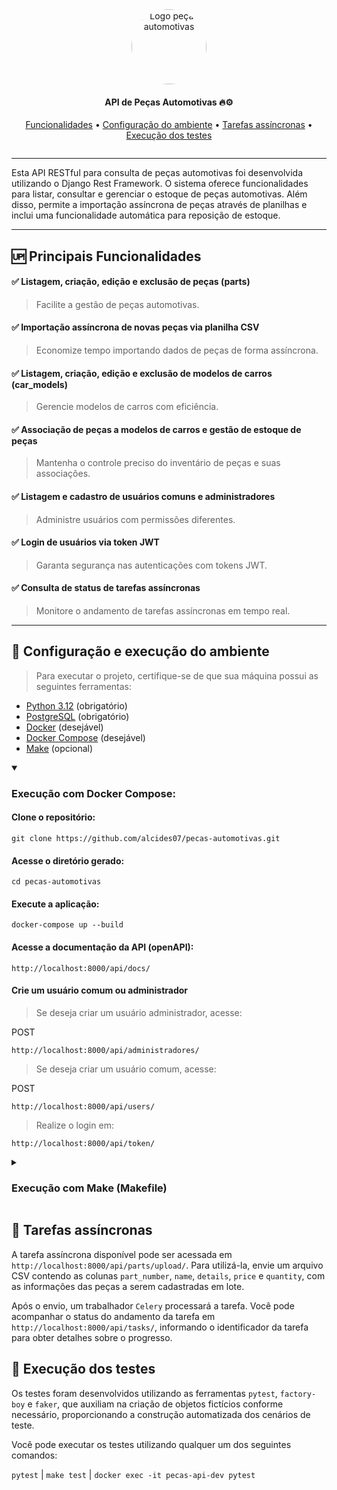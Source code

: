   <section align="center" style="margin-bottom: 2em">
      <img style="border-radius: 50%;" src="https://github.com/user-attachments/assets/355aa48e-e756-4ed7-ace6-116ef04c235b" width='120px'; alt="Logo peças automotivas"/>
    <h4>API de Peças Automotivas 🔥⚙️ </h4>
    <div>
      <a href="#funcionalidades">Funcionalidades</a> •
      <a href="#configuracao-ambiente">Configuração do ambiente</a> •
      <a href="#tarefas-assincronas">Tarefas assíncronas</a> •
      <a href="#testes">Execução dos testes</a> 
    </div>
  </section>

<hr>

<p>Esta API RESTful para consulta de peças automotivas foi desenvolvida utilizando o Django Rest Framework. O sistema oferece funcionalidades para listar, consultar e gerenciar o estoque de peças automotivas. Além disso, permite a importação assíncrona de peças através de planilhas e inclui uma funcionalidade automática para reposição de estoque.</p>

<hr>

## <div id="funcionalidades">🆙 Principais Funcionalidades</div>

#### ✅ Listagem, criação, edição e exclusão de peças (parts)
> Facilite a gestão de peças automotivas.

#### ✅ Importação assíncrona de novas peças via planilha CSV
> Economize tempo importando dados de peças de forma assíncrona.

#### ✅ Listagem, criação, edição e exclusão de modelos de carros (car_models)
> Gerencie modelos de carros com eficiência.

#### ✅ Associação de peças a modelos de carros e gestão de estoque de peças
> Mantenha o controle preciso do inventário de peças e suas associações.

#### ✅ Listagem e cadastro de usuários comuns e administradores 
> Administre usuários com permissões diferentes.

#### ✅ Login de usuários via token JWT
> Garanta segurança nas autenticações com tokens JWT.

#### ✅ Consulta de status de tarefas assíncronas
> Monitore o andamento de tarefas assíncronas em tempo real.

<hr>

## <div id="configuracao-ambiente">🔧 Configuração e execução do ambiente</div>

> Para executar o projeto, certifique-se de que sua máquina possui as seguintes ferramentas:

- [Python 3.12](https://www.python.org/) (obrigatório)
- [PostgreSQL](https://www.postgresql.org/) (obrigatório)
- [Docker](https://docs.docker.com/engine/) (desejável)
- [Docker Compose](https://docs.docker.com/compose) (desejável)
- [Make](https://www.gnu.org/software/make/manual/make.html) (opcional)

<details open>
  <summary><h3>Execução com Docker Compose:</h3></summary>

#### Clone o repositório:

```
git clone https://github.com/alcides07/pecas-automotivas.git
```

#### Acesse o diretório gerado:

```
cd pecas-automotivas
```

#### Execute a aplicação:

```
docker-compose up --build
```

#### Acesse a documentação da API (openAPI):

```
http://localhost:8000/api/docs/
```

#### Crie um usuário comum ou administrador

> Se deseja criar um usuário administrador, acesse:
 
POST
```
http://localhost:8000/api/administradores/
```

> Se deseja criar um usuário comum, acesse:

POST
```
http://localhost:8000/api/users/
```

> Realize o login em:

```
http://localhost:8000/api/token/
```

</details>

<details>
<summary><h3>Execução com Make (Makefile) </h3></summary>

> A utilização do Make nesse caso serve apenas para simplificar o processo de execução. Nos bastidores, quem realiza a tarefa é o docker-compose.

#### Clone o repositório:

```
git clone https://github.com/alcides07/pecas-automotivas.git
```

#### Acesse o diretório gerado:

```
cd pecas-automotivas
```

#### Execute a aplicação:

```
make full
```

#### Acesse a documentação da API (openAPI):

```
http://localhost:8000/api/docs/
```

#### Crie um usuário comum ou administrador

> Se deseja criar um usuário administrador, acesse:
 
POST
```
http://localhost:8000/api/administradores/
```

> Se deseja criar um usuário comum, acesse:

POST
```
http://localhost:8000/api/users/
```

> Realize o login em:

```
http://localhost:8000/api/token/
```
</details>

## <div id="tarefas-assincronas">👷 Tarefas assíncronas </div>

A tarefa assíncrona disponível pode ser acessada em `http://localhost:8000/api/parts/upload/`. Para utilizá-la, envie um arquivo CSV contendo as colunas `part_number`, `name`, `details`, `price` e `quantity`, com as informações das peças a serem cadastradas em lote.

Após o envio, um trabalhador `Celery` processará a tarefa. Você pode acompanhar o status do andamento da tarefa em `http://localhost:8000/api/tasks/`, informando o identificador da tarefa para obter detalhes sobre o progresso.

## <div id="testes">🧪 Execução dos testes </div>

Os testes foram desenvolvidos utilizando as ferramentas `pytest`, `factory-boy` e `faker`, que auxiliam na criação de objetos fictícios conforme necessário, proporcionando a construção automatizada dos cenários de teste.

Você pode executar os testes utilizando qualquer um dos seguintes comandos:

`pytest` | `make test` | `docker exec -it pecas-api-dev pytest`
